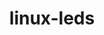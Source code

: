 ---
parent_project: linux
permalink: /engineering/projects/linux/linux-leds/
project_link_name: linux-leds
project_stats: 'true'
project_url: n/a
title: linux-leds
---